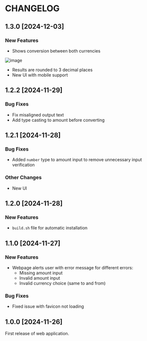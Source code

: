 # CHANGELOG

## 1.3.0 [2024-12-03]
### New Features
* Shows conversion between both currencies

![image](https://github.com/user-attachments/assets/7e343b72-6020-4fe4-836f-43784ed1ffc2)

* Results are rounded to 3 decimal places
* New UI with mobile support

## 1.2.2 [2024-11-29]
### Bug Fixes
* Fix misaligned output text
* Add type casting to amount before converting

## 1.2.1 [2024-11-28]
### Bug Fixes
* Added `number` type to amount input to remove unnecessary input verification

### Other Changes
* New UI

## 1.2.0 [2024-11-28]
### New Features
* `build.sh` file for automatic installation

## 1.1.0 [2024-11-27]
### New Features
* Webpage alerts user with error message for different errors:
  * Missing amount input
  * Invalid amount input
  * Invalid currency choice (same to and from)

### Bug Fixes
* Fixed issue with favicon not loading 

## 1.0.0 [2024-11-26]
First release of web application.
